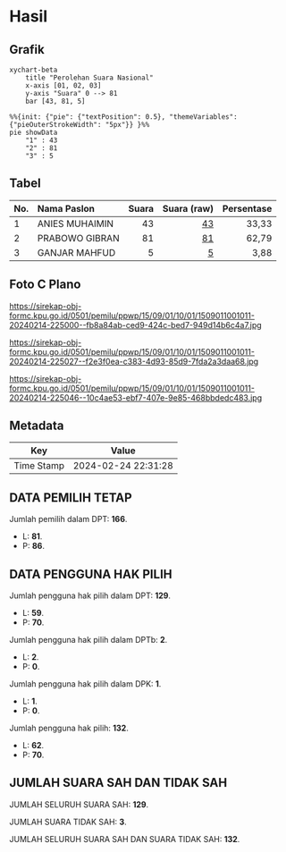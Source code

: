 # Hasil

## Grafik

```mermaid
xychart-beta
    title "Perolehan Suara Nasional"
    x-axis [01, 02, 03]
    y-axis "Suara" 0 --> 81
    bar [43, 81, 5]
```

```mermaid
%%{init: {"pie": {"textPosition": 0.5}, "themeVariables": {"pieOuterStrokeWidth": "5px"}} }%%
pie showData
    "1" : 43
    "2" : 81
    "3" : 5
```

## Tabel

| No. | Nama Paslon    | Suara | Suara (raw) | Persentase |
|:--- |:-------------- | -----:| -----------:| ----------:|
| 1   | ANIES MUHAIMIN | 43    | [43][p-1]   | 33,33      |
| 2   | PRABOWO GIBRAN | 81    | [81][p-2]   | 62,79      |
| 3   | GANJAR MAHFUD  | 5     | [5][p-3]    | 3,88       |


[p-1]: https://github.com/gigit-pemilu/pemilu-2024/blob/main/pilpres/hitung-suara/sub/15-jambi/sub/09-tebo/sub/01-tebo-tengah/sub/1001-muara-tebo/sub/011-tps/sub/paslon-1.txt
[p-2]: https://github.com/gigit-pemilu/pemilu-2024/blob/main/pilpres/hitung-suara/sub/15-jambi/sub/09-tebo/sub/01-tebo-tengah/sub/1001-muara-tebo/sub/011-tps/sub/paslon-2.txt
[p-3]: https://github.com/gigit-pemilu/pemilu-2024/blob/main/pilpres/hitung-suara/sub/15-jambi/sub/09-tebo/sub/01-tebo-tengah/sub/1001-muara-tebo/sub/011-tps/sub/paslon-3.txt

## Foto C Plano

https://sirekap-obj-formc.kpu.go.id/0501/pemilu/ppwp/15/09/01/10/01/1509011001011-20240214-225000--fb8a84ab-ced9-424c-bed7-949d14b6c4a7.jpg

https://sirekap-obj-formc.kpu.go.id/0501/pemilu/ppwp/15/09/01/10/01/1509011001011-20240214-225027--f2e3f0ea-c383-4d93-85d9-7fda2a3daa68.jpg

https://sirekap-obj-formc.kpu.go.id/0501/pemilu/ppwp/15/09/01/10/01/1509011001011-20240214-225046--10c4ae53-ebf7-407e-9e85-468bbdedc483.jpg


## Metadata

| Key        | Value               |
| ---------- | ------------------- |
| Time Stamp | 2024-02-24 22:31:28 |


## DATA PEMILIH TETAP

Jumlah pemilih dalam DPT: **166**.
 * L: **81**.
 * P: **86**.

## DATA PENGGUNA HAK PILIH

Jumlah pengguna hak pilih dalam DPT: **129**.
 * L: **59**.
 * P: **70**.

Jumlah pengguna hak pilih dalam DPTb: **2**.
 * L: **2**.
 * P: **0**.

Jumlah pengguna hak pilih dalam DPK: **1**.
 * L: **1**.
 * P: **0**.

Jumlah pengguna hak pilih: **132**.
 * L: **62**.
 * P: **70**.

## JUMLAH SUARA SAH DAN TIDAK SAH

JUMLAH SELURUH SUARA SAH: **129**.

JUMLAH SUARA TIDAK SAH: **3**.

JUMLAH SELURUH SUARA SAH DAN SUARA TIDAK SAH: **132**.


